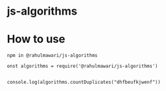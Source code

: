 # js-algorithms

# How to use
```
npm in @rahulmawari/js-algorithms

onst algorithms = require('@rahulmawari/js-algorithms')


console.log(algorithms.countDuplicates("dhfbeufkjwenf"))
```






